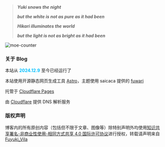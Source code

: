 > ***Yuki snows the night***
>
> ***but the white is not as pure as it had been***
>
> ***Hikari illuminates the world***
>
> ***but the light is not as bright as it had been***

![moe-counter](https://count.getloli.com/@fuyuki.fun?theme=booru-lewd)

### **关于 Blog**

本站从 <span style="color: deepskyblue; font-weight: bold;">2024.12.9</span> 至今已经运行了 <span id="htmer_time" style="color: deepskyblue; font-weight: bold;"></span>

本站使用开源静态网页生成工具 [Astro](https://astro.build/)，主题使用 saicaca 提供的 [fuwari](https://github.com/saicaca/fuwari)

托管于 [Cloudflare Pages](https://pages.cloudflare.com/)

由 [Cloudflare](https://www.cloudflare.com/) 提供 DNS 解析服务

### **版权声明**

博客内的所有原创内容（包括但不限于文章、图像等）除特别声明外均使用[知识共享署名-非商业性使用-相同方式共享 4.0 国际许可协议](https://creativecommons.org/licenses/by-nc-sa/4.0/legalcode.zh-hans)进行授权，转载请声明来自 [Fuyuki_Vila](https://fuyuki.fun/)
